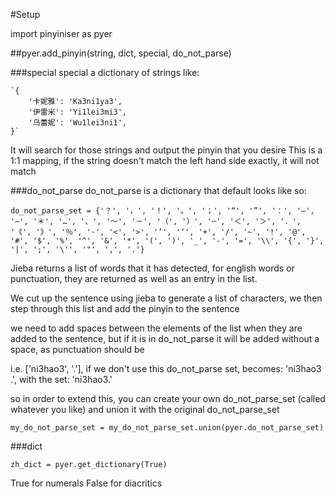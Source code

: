 #Setup

import pinyiniser as pyer

##pyer.add_pinyin(string, dict, special, do_not_parse)

###special
special a dictionary of strings like:

    `{
        '卡妮雅': 'Ka3ni1ya3',
        '伊雷米': 'Yi1lei3mi3',
        '乌蕾妮': 'Wu1lei3ni1',
    }`

It will search for those strings and output the pinyin that you desire
This is a 1:1 mapping, if the string doesn't match the left hand side exactly, it will not match

###do_not_parse
do_not_parse is a dictionary that default looks like so:


`do_not_parse_set = {'？', '，', '！', '。', '；', '“', '”', '：', '–', '—', '＊',
        '…', '、', '～', '－', '（', '）', '─', '＜', '＞', '．', '《', '》',
        '％', '·', '<', '>', '’', '‘', '+', '/', '~', '!', '@', '#', '$',
        '%', '^', '&', '*', '(', ')', '_', '-', '=', '\\', '{', '}', '|', ';',
        '\'', '"', ',', '.'}`

Jieba returns a list of words that it has detected, for english words or punctuation, they are returned as well
as an entry in the list.

We cut up the sentence using jieba to generate a list of characters, we then step through this list
and add the pinyin to the sentence

we need to add spaces between the elements of the list when they are added to the sentence,
but if it is in do_not_parse it will be added without a space, as punctuation should be

i.e. ['ni3hao3', '.'], if we don't use this do_not_parse set, becomes:
'ni3hao3 .', with the set: 'ni3hao3.'

so in order to extend this, you can create your own do_not_parse_set (called whatever you like) and union it
with the original do_not_parse_set

`my_do_not_parse_set = my_do_not_parse_set.union(pyer.do_not_parse_set)`

###dict

`zh_dict = pyer.get_dictionary(True)`

True for numerals
False for diacritics
